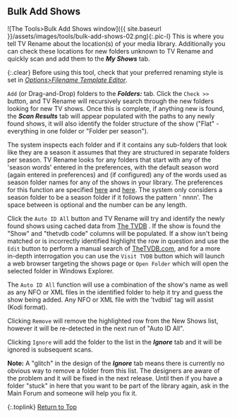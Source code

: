 <!-- START BULK ADD SHOWS -------------------- -->
## Bulk Add Shows

![The Tools>Bulk Add Shows window]({{ site.baseurl }}/assets/images/tools/bulk-add-shows-02.png){:.pic-l}
This is where you tell TV&nbsp;Rename about the location(s) of your media library. Additionally you can check these locations for new folders unknown to TV&nbsp;Rename and quickly scan and add them to the ***My Shows*** tab.

{:.clear}
Before using this tool, check that your preferred renaming style is set in [*Options>Filename&nbsp;Template&nbsp;Editor*](/manual/options#filename-template-editor "Visit Options>Filename Template Editor").

`Add` (or Drag-and-Drop) folders to the ***Folders:*** tab. Click the `Check >>` button, and TV&nbsp;Rename will recursively search through the new folders looking for new TV shows. Once this is complete, if anything new is found, the ***Scan Results*** tab will appear populated with the paths to any newly found shows, it will also identify the folder structure of the show ("Flat" - everything in one folder or "Folder per season").

The system inspects each folder and if it contains any sub-folders that look like they are a season it assumes that they are structured in separate folders per season. TV Rename looks for any folders that start with any of the 'season words' entered in the preferences, with the default season word (again entered in preferences) and (if configured) any of the words used as season folder names for any of the shows in your library. The preferences for this function are specified [here](/manual/options/#the-files-and-folders-tab) and [here](/manual/options/#the-bulk--auto-add-tab). The system only considers a season folder to be a season folder if it follows the pattern '<SeasonWord> nnnn'. The space between is optional and the number can be any length.

Click the `Auto ID All` button and TV&nbsp;Rename will try and identify the newly found shows using cached data from [The&nbsp;TVDB](http://thetvdb.com "Visit TheTVDB.com") . If the show is found the "Show" and "thetvdb code" columns will be populated. If a show isn't being matched or is incorrectly identified highlight the row in question and use the `Edit` button to perform a manual search of [TheTVDB.com](http://thetvdb.com "Visit TheTVDB.com"), and for a more in-depth interrogation you can use the `Visit TVDB` button which will launch a web browser targeting the shows page or `Open Folder` which will open the selected folder in Windows Explorer.

The `Auto ID All` function will use a combination of the show's name as well as any NFO or XML files in the identified folder to help it try and guess the show being added. Any NFO or XML file with the 'tvdbid' tag will assist (Kodi format).

Clicking `Remove` will remove the highlighted row from the New Shows list, however it will be re-detected in the next run of "Auto ID All".

Clicking `Ignore` will add the folder to the list in the ***Ignore*** tab and it will be ignored is subsequent scans.

**Note:** A "glitch" in the design of the ***Ignore*** tab means there is currently no obvious way to remove a folder from this list. The designers are aware of the problem and it will be fixed in the next release. Until then if you have a folder "stuck" in here that you want to be part of the library again, ask in the Main Forum and someone will help you fix it.

{:.toplink}
[Return to Top]()
<!-- END BULK ADD SHOWS ---------------------- -->
